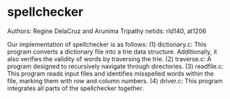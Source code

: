 # spellchecker

Authors: Regine DelaCruz and Arunima Tripathy
netids: rld140, at1206

Our implementation of spellchecker is as follows:
(1) dictionary.c: This program converts a dictionary file into a trie data structure. Additionally, it also verifies the validity of words by traversing the trie.
(2) traverse.c: A program designed to recursively navigate through directories.
(3) readfile.c: This program reads input files and identifies misspelled words within the file, marking them with row and column numbers.
(4) driver.c: This program integrates all parts of the spellchecker together.

